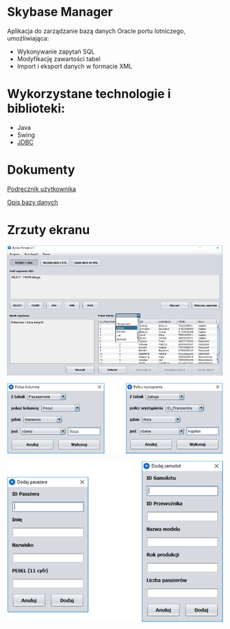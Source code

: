 # Skybase Manager

Aplikacja do zarządzanie bazą danych Oracle portu lotniczego, umożliwiająca:

- Wykonywanie zapytań SQL
- Modyfikację zawartości tabel
- Import i eksport danych w formacie XML

# Wykorzystane technologie i biblioteki:

- Java
- Swing
- [JDBC](https://mvnrepository.com/artifact/com.oracle/ojdbc7/12.1.0.2)

# Dokumenty

[Podręcznik użytkownika](/Podrecznik_uzytkownika.pdf)

[Opis bazy danych](/Baza_danych.pdf)

# Zrzuty ekranu

![Alt text](/screenshots/1.PNG?raw=true "Optional Title")

![Alt text](/screenshots/2.PNG?raw=true "Optional Title")

![Alt text](/screenshots/3.PNG?raw=true "Optional Title")
